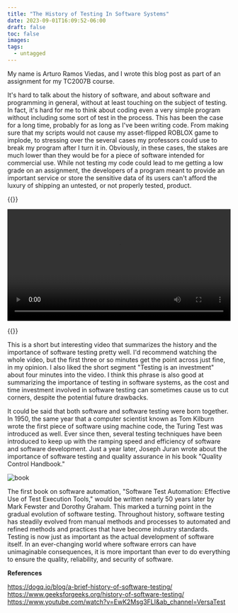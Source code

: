 ```yaml
---
title: "The History of Testing In Software Systems"
date: 2023-09-01T16:09:52-06:00
draft: false
toc: false
images:
tags:
  - untagged
---
```


My name is Arturo Ramos Viedas, and I wrote this blog post as part of an assignment for my TC2007B course.

It's hard to talk about the history of software, and about software and programming in general, without at least touching on the subject of testing. In fact, it's hard for me to think about coding even a very simple program without including some sort of test in the process. This has been the case for a long time, probably for as long as I've been writing code. From making sure that my scripts would not cause my asset-flipped ROBLOX game to implode, to stressing over the several cases my professors could use to break my program after I turn it in. Obviously, in these cases, the stakes are much lower than they would be for a piece of software intended for commercial use. While not testing my code could lead to me getting a low grade on an assignment, the developers of a program meant to provide an important service or store the sensitive data of its users can't afford the luxury of shipping an untested, or not properly tested, product. 

{{<rawhtml>}}

<video width = 100% controls>
  <source src = "/videos/SoftwareTesting.webm" type = "video/webm">
  Your browser does not support the video tag.
</video>

{{</rawhtml>}}

This is a short but interesting video that summarizes the history and the importance of software testing pretty well. I'd recommend watching the whole video, but the first three or so minutes get the point across just fine, in my opinion. I also liked the short segment "Testing is an investment" about four minutes into the video. I think this phrase is also good at summarizing the importance of testing in software systems, as the cost and time investment involved in software testing can sometimes cause us to cut corners, despite the potential future drawbacks. 

It could be said that both software and software testing were born together. In 1950, the same year that a computer scientist known as Tom Kilburn wrote the first piece of software using machine code, the Turing Test was introduced as well. Ever since then, several testing techniques have been introduced to keep up with the ramping speed and efficiency of software and software development. Just a year later, Joseph Juran wrote about the importance of software testing and quality assurance in his book "Quality Control Handbook."

![book](/static/software_automation.png)

The first book on software automation, "Software Test Automation: Effective Use of Test Execution Tools," would be written nearly 50 years later by Mark Fewster and Dorothy Graham. This marked a turning point in the gradual evolution of software testing. Throughout history, software testing has steadily evolved from manual methods and processes to automated and refined methods and practices that have become industry standards. Testing is now just as important as the actual development of software itself. In an ever-changing world where software errors can have unimaginable consequences, it is more important than ever to do everything to ensure the quality, reliability, and security of software.

**References**

https://dogq.io/blog/a-brief-history-of-software-testing/
https://www.geeksforgeeks.org/history-of-software-testing/
https://www.youtube.com/watch?v=EwK2Msg3FLI&ab_channel=VersaTest
